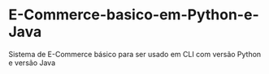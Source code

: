 ﻿# E-Commerce-basico-em-Python-e-Java
Sistema de E-Commerce básico para ser usado em CLI com versão Python e versão Java
